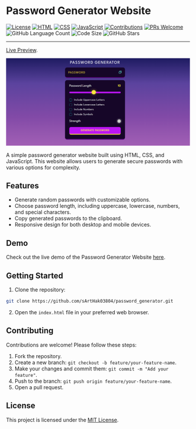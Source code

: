 # Password Generator Website

[![License](https://img.shields.io/github/license/sArtHak03804/password_generator)](https://github.com/YourUsername/sArtHak03804/blob/main/LICENSE)
[![HTML](https://img.shields.io/badge/HTML-5-orange)](https://developer.mozilla.org/en-US/docs/Web/Guide/HTML/HTML5)
[![CSS](https://img.shields.io/badge/CSS-3-blue)](https://developer.mozilla.org/en-US/docs/Archive/CSS3)
[![JavaScript](https://img.shields.io/badge/JavaScript-ES6-yellow)](https://developer.mozilla.org/en-US/docs/Web/JavaScript)
[![Contributions](https://img.shields.io/badge/contributions-welcome-brightgreen)](https://github.com/sArtHak03804/password_generator/issues)
[![PRs Welcome](https://img.shields.io/badge/PRs-welcome-brightgreen.svg)](https://github.com/sArtHak03804/password_generator/pulls)
![GitHub Language Count](https://img.shields.io/github/languages/count/sArtHak03804/password_generator)
![Code Size](https://img.shields.io/github/languages/code-size/sArtHak03804/password_generator)
![GitHub Stars](https://img.shields.io/github/stars/sArtHak03804/password_generator)

---
[Live Preview](https://raw.githack.com/sArtHak03804/password_generator/main/index.html).



![Password Generator Website](logo.png)

A simple password generator website built using HTML, CSS, and JavaScript. This website allows users to generate secure passwords with various options for complexity.

## Features

- Generate random passwords with customizable options.
- Choose password length, including uppercase, lowercase, numbers, and special characters.
- Copy generated passwords to the clipboard.
- Responsive design for both desktop and mobile devices.

## Demo

Check out the live demo of the Password Generator Website [here](https://sArtHak03804.github.io/password_generator).

## Getting Started

1. Clone the repository:

```bash
git clone https://github.com/sArtHak03804/password_generator.git
```
2. Open the `index.html` file in your preferred web browser.

## Contributing

Contributions are welcome! Please follow these steps:

1. Fork the repository.
2. Create a new branch: `git checkout -b feature/your-feature-name`.
3. Make your changes and commit them: `git commit -m "Add your feature"`.
4. Push to the branch: `git push origin feature/your-feature-name`.
5. Open a pull request.

## License

This project is licensed under the [MIT License](LICENSE).

